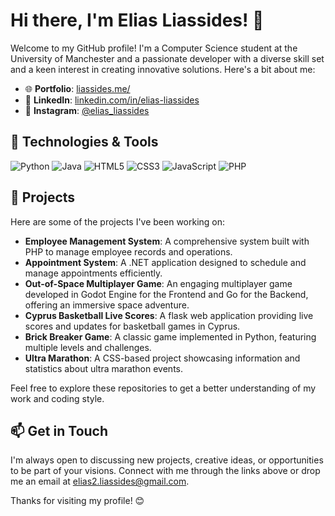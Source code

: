 # Hi there, I'm Elias Liassides! 👋

Welcome to my GitHub profile! I'm a Computer Science student at the University of Manchester and a passionate developer with a diverse skill set and a keen interest in creating innovative solutions. Here's a bit about me:

- 🌐 **Portfolio**: [liassides.me/](https://liassides.me/)
- 💼 **LinkedIn**: [linkedin.com/in/elias-liassides](https://www.linkedin.com/in/elias-liassides)
- 📸 **Instagram**: [@elias_liassides](https://www.instagram.com/elias_liassides)

## 🔧 Technologies & Tools

![Python](https://img.shields.io/badge/Python-3776AB?style=for-the-badge&logo=python&logoColor=white)
![Java](https://img.shields.io/badge/Java-007396?style=for-the-badge&logo=java&logoColor=white)
![HTML5](https://img.shields.io/badge/HTML5-E34F26?style=for-the-badge&logo=html5&logoColor=white)
![CSS3](https://img.shields.io/badge/CSS3-1572B6?style=for-the-badge&logo=css3&logoColor=white)
![JavaScript](https://img.shields.io/badge/JavaScript-F7DF1E?style=for-the-badge&logo=javascript&logoColor=black)
![PHP](https://img.shields.io/badge/PHP-777BB4?style=for-the-badge&logo=php&logoColor=white)


## 🚀 Projects

Here are some of the projects I've been working on:

- **Employee Management System**: A comprehensive system built with PHP to manage employee records and operations.
- **Appointment System**: A .NET application designed to schedule and manage appointments efficiently.
- **Out-of-Space Multiplayer Game**: An engaging multiplayer game developed in Godot Engine for the Frontend and Go for the Backend, offering an immersive space adventure.
- **Cyprus Basketball Live Scores**: A flask web application providing live scores and updates for basketball games in Cyprus.
- **Brick Breaker Game**: A classic game implemented in Python, featuring multiple levels and challenges.
- **Ultra Marathon**: A CSS-based project showcasing information and statistics about ultra marathon events.

Feel free to explore these repositories to get a better understanding of my work and coding style.

## 📫 Get in Touch

I'm always open to discussing new projects, creative ideas, or opportunities to be part of your visions. Connect with me through the links above or drop me an email at [elias2.liassides@gmail.com](mailto:elias2.liassides@gmail.com).

Thanks for visiting my profile! 😊
